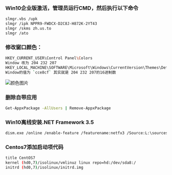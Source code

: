 ### Win10企业版激活，管理员运行CMD，然后执行以下命令
```bash
slmgr.vbs /upk
slmgr /ipk NPPR9-FWDCX-D2C8J-H872K-2YT43
slmgr /skms zh.us.to
slmgr /ato
```

### 修改窗口颜色：
```bash
HKEY_CURRENT_USER\Control Panel\Colors
Window 改为 204 232 207
HKEY_LOCAL_MACHINE\SOFTWARE\Microsoft\Windows\CurrentVersion\Themes\DefaultColors\Standard
Window的值为 `cce8cf` 其实就是 204 232 207的16进制数
```
![颜色图片](https://dn-serical.qbox.me/1.png)

### 删除自带应用
```bash
Get-AppxPackage -AllUsers | Remove-AppxPackage
```

### Win10离线安装.NET Framework 3.5
```bash
dism.exe /online /enable-feature /featurename:netfx3 /Source:L:\sources\sxs
```

### Centos7添加启动项代码
```bash
title CentOS7 
kernel (hd0,7)/isolinux/vmlinuz linux repo=hd:/dev/sda8:/
initrd (hd0,7)/isolinux/initrd.img
```